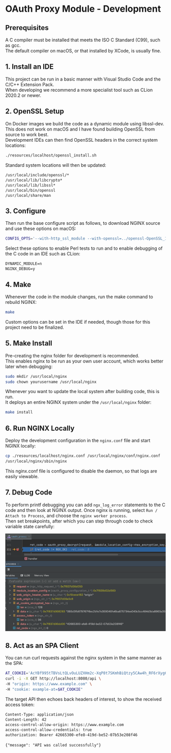 # OAuth Proxy Module - Development

## Prerequisites

A C compiler must be installed that meets the ISO C Standard (C99), such as gcc.\
The default compiler on macOS, or that installed by XCode, is usually fine.

## 1. Install an IDE

This project can be run in a basic manner with Visual Studio Code and the C/C++ Extension Pack.\
When developing we recommend a more specialist tool such as CLion 2020.2 or newer.

## 2. OpenSSL Setup

On Docker images we build the code as a dynamic module using libssl-dev.\
This does not work on macOS and I have found building OpenSSL from source to work best.\
Development IDEs can then find OpenSSL headers in the correct system locations: 

```bash
./resources/localhost/openssl_install.sh
```

Standard system locations will then be updated:

```text
/usr/local/include/openssl/*
/usr/local/lib/libcrypto*
/usr/local/lib/libssl*
/usr/local/bin/openssl
/usr/local/share/man
```

## 3. Configure

Then run the base configure script as follows, to download NGINX source and use these options on macOS:

```bash
CONFIG_OPTS='--with-http_ssl_module --with-openssl=../openssl-OpenSSL_1_1_1m' ./configure
```

Select these options to enable Perl tests to run and to enable debugging of the C code in an IDE such as CLion:

```text
DYNAMIC_MODULE=n
NGINX_DEBUG=y
```

## 4. Make

Whenever the code in the module changes, run the make command to rebuild NGINX:

```bash
make
```

Custom options can be set in the IDE if needed, though those for this project need to be finalized.

## 5. Make Install

Pre-creating the nginx folder for development is recommended.\
This enables nginx to be run as your own user account, which works better later when debugging:

```bash
sudo mkdir /usr/local/nginx
sudo chown yourusername /usr/local/nginx
```

Whenever you want to update the local system after building code, this is run.\
It deploys an entire NGINX system under the `/usr/local/nginx` folder:

```bash
make install
```

## 6. Run NGINX Locally

Deploy the development configuration in the `nginx.conf` file and start NGINX locally:

```bash
cp ./resources/localhost/nginx.conf /usr/local/nginx/conf/nginx.conf
/usr/local/nginx/sbin/nginx
```

This nginx.conf file is configured to disable the daemon, so that logs are easily viewable.

## 7. Debug Code

To perform printf debugging you can add `ngx_log_error` statements to the C code and then look at NGINX output.
Once nginx is running, select  `Run / Attach to Process`, and choose the `nginx worker process`.\
Then set breakpoints, after which you can step through code to check variable state carefully:

![Debugger](debugging.png)

## 8. Act as an SPA Client

You can run curl requests against the nginx system in the same manner as the SPA:

```bash
AT_COOKIE='AcYBf995tTBVsLtQLvOuLUZXHm2c-XqP8t7SKmhBiQtzy5CAw4h_RF6rXyg6kHrvhb8x4WaLQC6h3mw6a3O3Q9A'
curl -i -X GET http://localhost:8080/api \
-H "origin: https://www.example.com" \
-H "cookie: example-at=$AT_COOKIE"
```

The target API then echoes back headers of interest, to show the received access token:

```text
Content-Type: application/json
Content-Length: 42
access-control-allow-origin: https://www.example.com
access-control-allow-credentials: true
authorization: Bearer 42665300-efe8-419d-be52-07b53e208f46

{"message": "API was called successfully"}
```
